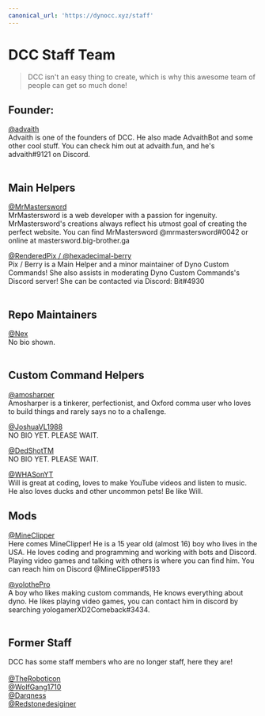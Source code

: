 ```yaml
---
canonical_url: 'https://dynocc.xyz/staff'
---
```


# DCC Staff Team
> DCC isn't an easy thing to create, which is why this awesome team of people can get so much done!


## Founder:
[@advaith](https://www.github.com/advaith1)<br/>
Advaith is one of the founders of DCC. He also made AdvaithBot and some other cool stuff. You can check him out at advaith.fun, and he's advaith#9121 on Discord.
<br/>
<br/>

## Main Helpers
[@MrMastersword](https://www.github.com/MrMastersword)<br/>
MrMastersword is a web developer with a passion for ingenuity. MrMastersword's creations always reflect his utmost goal of creating the perfect website. You can find MrMastersword @mrmastersword#0042 or online at mastersword.big-brother.ga

[@RenderedPix / @hexadecimal-berry](https://github.com/hexadecimal-berry)<br/>
Pix / Berry is a Main Helper and a minor maintainer of Dyno Custom Commands! She also assists in moderating Dyno Custom Commands's Discord server! She can be contacted via Discord: Bit#4930
<br/>
<br/>

## Repo Maintainers
[@Nex](https://github.com/NexWasTaken)<br/>
No bio shown.
<br/>
<br/>

## Custom Command Helpers
[@amosharper](https://github.com/amosharper)<br/>
Amosharper is a tinkerer, perfectionist, and Oxford comma user who loves to build things and rarely says no to a challenge.

[@JoshuaVL1988](https://github.com/JoshuaVL1988)<br/>
NO BIO YET. PLEASE WAIT.

[@DedShotTM](https://github.com/DedShotTM)<br/>
NO BIO YET. PLEASE WAIT.

[@WHASonYT](https://github.com/whasonyt)<br/>
Will is great at coding, loves to make YouTube videos and listen to music. He also loves ducks and other uncommon pets! Be like Will.


## Mods
[@MineClipper](https://github.com/mineclipper)<br/>
Here comes MineClipper! He is a 15 year old (almost 16) boy who lives in the USA. He loves coding and programming and working with bots and Discord. Playing video games and talking with others is where you can find him. You can reach him on Discord @MineClipper#5193

[@yolothePro](https://github.com/yolothePro)<br/>
A boy who likes making custom commands, He knows everything about dyno. He likes playing video games, you can contact him in discord by searching yologamerXD2Comeback#3434.
<br/>
<br/>

## Former Staff
DCC has some staff members who are no longer staff, here they are!<br/>
<br/>
[@TheRoboticon](https://github.com/TheRoboticon)<br/>
[@WolfGang1710](https://github.com/WolfGang1710)<br/>
[@Darqness](https://github.com/Darqness)<br/>
[@Redstonedesiginer](https://github.com/redstonedesigner)<br/>
